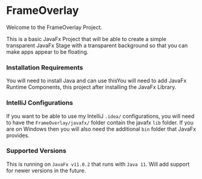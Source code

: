 # FrameOverlay 
Welcome to the FrameOverlay Project.

This is a basic JavaFx Project that will be able to create a simple transparent JavaFx Stage with a transparent background so that you can make apps appear to be floating.

### Installation Requirements 
You will need to install Java and can use thisYou will need to add JavaFx Runtime Components, this project after installing the JavaFx Library.

### IntelliJ Configurations 
If you want to be able to use my IntelliJ  `.idea/`  configurations, you will need to have the  `FrameOverlay/javafx/`  folder contain the javafx  `lib`  folder. If you are on Windows then you will also need the additional  `bin`  folder that JavaFx provides.

### Supported Versions 
This is running on  `JavaFx v11.0.2`  that runs with  `Java 11`. Will add support for newer versions in the future.
